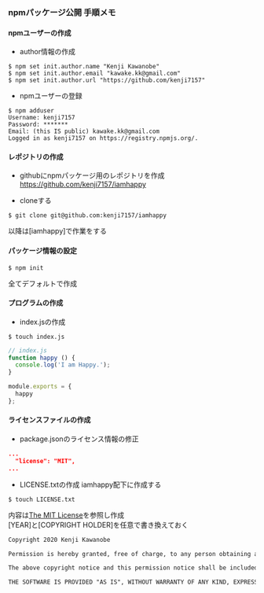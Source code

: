 ### npmパッケージ公開 手順メモ

#### npmユーザーの作成
- author情報の作成
```
$ npm set init.author.name "Kenji Kawanobe"
$ npm set init.author.email "kawake.kk@gmail.com"
$ npm set init.author.url "https://github.com/kenji7157"
```

- npmユーザーの登録
```
$ npm adduser 
Username: kenji7157
Password: *******
Email: (this IS public) kawake.kk@gmail.com
Logged in as kenji7157 on https://registry.npmjs.org/.
```

#### レポジトリの作成
- githubにnpmパッケージ用のレポジトリを作成
https://github.com/kenji7157/iamhappy

- cloneする
```
$ git clone git@github.com:kenji7157/iamhappy
```
以降は[iamhappy]で作業をする

#### パッケージ情報の設定
```
$ npm init
```
全てデフォルトで作成

#### プログラムの作成
- index.jsの作成
```
$ touch index.js
```

```js
// index.js
function happy () {
  console.log('I am Happy.');
}

module.exports = {
  happy
};
```

#### ライセンスファイルの作成
- package.jsonのライセンス情報の修正
```json
...
  "license": "MIT",
...
```

- LICENSE.txtの作成
iamhappy配下に作成する
```
$ touch LICENSE.txt
```
内容は[The MIT License](https://opensource.org/licenses/MIT)を参照し作成  
[YEAR]と[COPYRIGHT HOLDER]を任意で書き換えておく

```txt
Copyright 2020 Kenji Kawanobe

Permission is hereby granted, free of charge, to any person obtaining a copy of this software and associated documentation files (the "Software"), to deal in the Software without restriction, including without limitation the rights to use, copy, modify, merge, publish, distribute, sublicense, and/or sell copies of the Software, and to permit persons to whom the Software is furnished to do so, subject to the following conditions:

The above copyright notice and this permission notice shall be included in all copies or substantial portions of the Software.

THE SOFTWARE IS PROVIDED "AS IS", WITHOUT WARRANTY OF ANY KIND, EXPRESS OR IMPLIED, INCLUDING BUT NOT LIMITED TO THE WARRANTIES OF MERCHANTABILITY, FITNESS FOR A PARTICULAR PURPOSE AND NONINFRINGEMENT. IN NO EVENT SHALL THE AUTHORS OR COPYRIGHT HOLDERS BE LIABLE FOR ANY CLAIM, DAMAGES OR OTHER LIABILITY, WHETHER IN AN ACTION OF CONTRACT, TORT OR OTHERWISE, ARISING FROM, OUT OF OR IN CONNECTION WITH THE SOFTWARE OR THE USE OR OTHER DEALINGS IN THE SOFTWARE.
```
